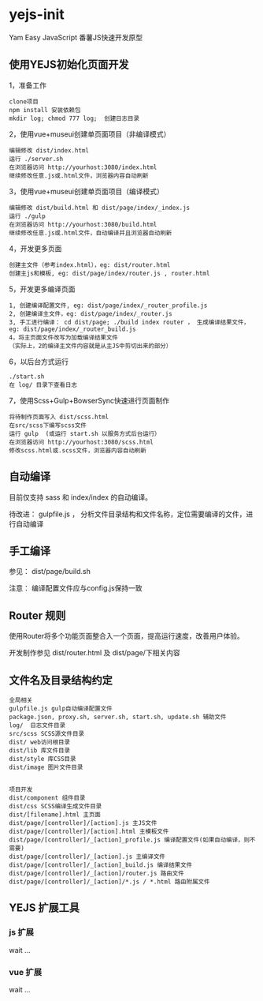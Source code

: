 # yejs-init  

Yam Easy JavaScript 番薯JS快速开发原型

## 使用YEJS初始化页面开发

1，准备工作

    clone项目
    npm install 安装依赖包
    mkdir log; chmod 777 log;  创建日志目录

2，使用vue+museui创建单页面项目（非编译模式）

	编辑修改 dist/index.html
	运行 ./server.sh
	在浏览器访问 http://yourhost:3080/index.html
	继续修改任意.js或.html文件，浏览器内容自动刷新
	
3，使用vue+museui创建单页面项目（编译模式）

	编辑修改 dist/build.html 和 dist/page/index/_index.js
	运行 ./gulp 
	在浏览器访问 http://yourhost:3080/build.html
	继续修改任意.js或.html文件，自动编译并且浏览器自动刷新

4，开发更多页面

	创建主文件（参考index.html），eg: dist/router.html
	创建主js和模板, eg: dist/page/index/router.js , router.html
	
5，开发更多编译页面

	1, 创建编译配置文件, eg: dist/page/index/_router_profile.js
	2, 创建编译主文件，eg: dist/page/index/_router.js
	3, 手工进行编译： cd dist/page; ./build index router ， 生成编译结果文件，eg: dist/page/index/_router_build.js
	4，将主页面文件改写为加载编译结果文件
	（实际上，2的编译主文件内容就是从主JS中剪切出来的部分）

6，以后台方式运行

	./start.sh 
	在 log/ 目录下查看日志

7，使用Scss+Gulp+BowserSync快速进行页面制作

    将待制作页面写入 dist/scss.html
    在src/scss下编写scss文件
    运行 gulp  (或运行 start.sh 以服务方式后台运行）
    在浏览器访问 http://yourhost:3080/scss.html
    修改scss.html或.scss文件，浏览器内容自动刷新
    
## 自动编译

目前仅支持 sass 和  index/index 的自动编译。

待改进： gulpfile.js  ， 分析文件目录结构和文件名称，定位需要编译的文件，进行自动编译

## 手工编译

参见： dist/page/build.sh

注意： 编译配置文件应与config.js保持一致 

## Router 规则

使用Router将多个功能页面整合入一个页面，提高运行速度，改善用户体验。

开发制作参见 dist/router.html 及 dist/page/下相关内容


## 文件名及目录结构约定

	全局相关
	gulpfile.js gulp自动编译配置文件
	package.json, proxy.sh, server.sh, start.sh, update.sh 辅助文件
	log/  日志文件目录
	src/scss SCSS源文件目录
	dist/ web访问根目录
	dist/lib 库文件目录
	dist/style 库CSS目录
	dist/image 图片文件目录
	
	
	项目开发
	dist/component 组件目录
	dist/css SCSS编译生成文件目录
	dist/[filename].html 主页面
	dist/page/[controller]/[action].js 主JS文件
	dist/page/[controller]/[action].html 主模板文件
	dist/page/[controller]/_[action]_profile.js 编译配置文件(如果自动编译，则不需要)
	dist/page/[controller]/_[action].js 主编译文件
	dist/page/[controller]/_[action]_build.js 编译结果文件
	dist/page/[controller]/_[action]/router.js 路由文件
	dist/page/[controller]/_[action]/*.js / *.html 路由附属文件
	
    
## YEJS 扩展工具

### js 扩展

wait ...

### vue 扩展

wait ...